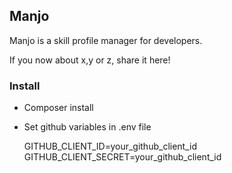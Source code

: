 ## Manjo

Manjo is a skill profile manager for developers.

If you now about x,y or z, share it here!

### Install

- Composer install

- Set github variables in .env file

   GITHUB_CLIENT_ID=your_github_client_id
   GITHUB_CLIENT_SECRET=your_github_client_id
